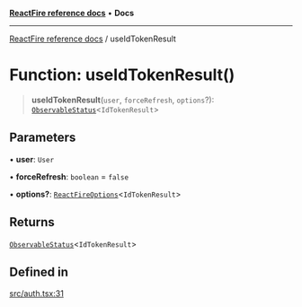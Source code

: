 [**ReactFire reference docs**](../README.md) • **Docs**

***

[ReactFire reference docs](../README.md) / useIdTokenResult

# Function: useIdTokenResult()

> **useIdTokenResult**(`user`, `forceRefresh`, `options`?): [`ObservableStatus`](../type-aliases/ObservableStatus.md)\<`IdTokenResult`\>

## Parameters

• **user**: `User`

• **forceRefresh**: `boolean` = `false`

• **options?**: [`ReactFireOptions`](../interfaces/ReactFireOptions.md)\<`IdTokenResult`\>

## Returns

[`ObservableStatus`](../type-aliases/ObservableStatus.md)\<`IdTokenResult`\>

## Defined in

[src/auth.tsx:31](https://github.com/Synapski/reactfire/blob/main/src/auth.tsx#L31)
